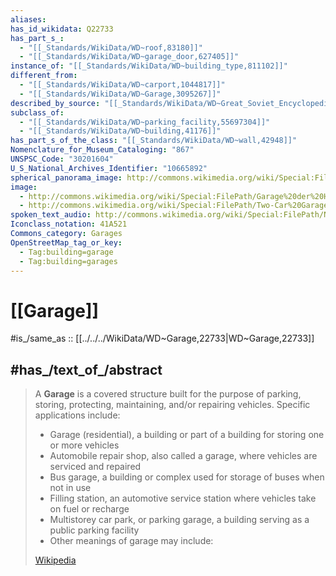 ```yaml
---
aliases:
has_id_wikidata: Q22733
has_part_s_:
  - "[[_Standards/WikiData/WD~roof,83180]]"
  - "[[_Standards/WikiData/WD~garage_door,627405]]"
instance_of: "[[_Standards/WikiData/WD~building_type,811102]]"
different_from:
  - "[[_Standards/WikiData/WD~carport,1044817]]"
  - "[[_Standards/WikiData/WD~Garage,3095267]]"
described_by_source: "[[_Standards/WikiData/WD~Great_Soviet_Encyclopedia_(1926_1947),20078554]]"
subclass_of:
  - "[[_Standards/WikiData/WD~parking_facility,55697304]]"
  - "[[_Standards/WikiData/WD~building,41176]]"
has_part_s_of_the_class: "[[_Standards/WikiData/WD~wall,42948]]"
Nomenclature_for_Museum_Cataloging: "867"
UNSPSC_Code: "30201604"
U_S_National_Archives_Identifier: "10665892"
spherical_panorama_image: http://commons.wikimedia.org/wiki/Special:FilePath/Garage%20%E2%80%93%20Panorama%20%28Greg%20Zaal%20via%20Poly%20Haven%29.jpg
image:
  - http://commons.wikimedia.org/wiki/Special:FilePath/Garage%20der%20Hellmuth-Ulrici-Klinik.jpg
  - http://commons.wikimedia.org/wiki/Special:FilePath/Two-Car%20Garage.jpg
spoken_text_audio: http://commons.wikimedia.org/wiki/Special:FilePath/Nl-Garage%20%28berging%29-article.ogg
Iconclass_notation: 41A521
Commons_category: Garages
OpenStreetMap_tag_or_key:
  - Tag:building=garage
  - Tag:building=garages
---
```


# [[Garage]] 

#is_/same_as :: [[../../../WikiData/WD~Garage,22733|WD~Garage,22733]] 

## #has_/text_of_/abstract 

> A **Garage** is a covered structure built for the purpose of parking, storing, protecting, maintaining, 
> and/or repairing vehicles. Specific applications include:
> - Garage (residential), a building or part of a building for storing one or more vehicles
> - Automobile repair shop, also called a garage, where vehicles are serviced and repaired
> - Bus garage, a building or complex used for storage of buses when not in use
> - Filling station, an automotive service station where vehicles take on fuel or recharge
> - Multistorey car park, or parking garage, a building serving as a public parking facility
> - Other meanings of garage may include:
>
> [Wikipedia](https://en.wikipedia.org/wiki/Garage) 


